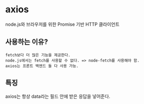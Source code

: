 # axios

node.js와 브라우저를 위한 Promise 기반 HTTP 클라이언트

## 사용하는 이유?

```
fetch보다 더 많은 기능을 제공한다.
node.js에서는 fetch를 사용할 수 없다. => node-fetch를 사용해야 함.
axios는 프론트 백엔드 둘 다 사용 가능.
```

## 특징

axios는 항상 data라는 필드 안에 받은 응답을 넣어준다.
